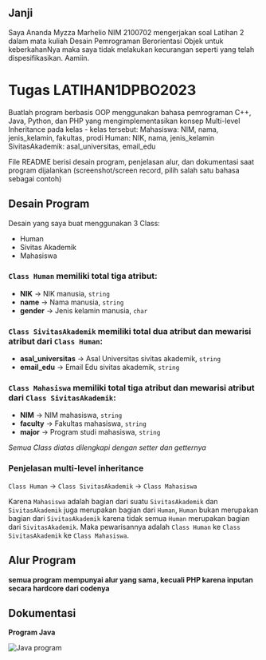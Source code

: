 ## Janji
Saya Ananda Myzza Marhelio NIM 2100702 mengerjakan soal Latihan 2
dalam mata kuliah Desain Pemrograman Berorientasi Objek untuk keberkahanNya
maka saya tidak melakukan kecurangan seperti yang telah dispesifikasikan.
Aamiin.

# Tugas LATIHAN1DPBO2023
Buatlah program berbasis OOP menggunakan bahasa pemrograman C++, Java, Python, dan PHP yang mengimplementasikan konsep Multi-level Inheritance  pada kelas - kelas tersebut:
Mahasiswa: NIM, nama, jenis_kelamin, fakultas, prodi
Human: NIK, nama, jenis_kelamin
SivitasAkademik: asal_universitas, email_edu

File README berisi desain program, penjelasan alur, dan dokumentasi saat program dijalankan (screenshot/screen record, pilih salah satu bahasa sebagai contoh)

## Desain Program
Desain yang saya buat menggunakan 3 Class:
* Human
* Sivitas Akademik
* Mahasiswa

### `Class Human` memiliki total tiga atribut:
* **NIK** -> NIK manusia, `string`
* **name** -> Nama manusia, `string`
* **gender** -> Jenis kelamin manusia, `char`

### `Class SivitasAkademik` memiliki total dua atribut dan mewarisi atribut dari `Class Human`:
* **asal_universitas** -> Asal Universitas sivitas akademik, `string`
* **email_edu** -> Email Edu sivitas akademik, `string`

### `Class Mahasiswa` memiliki total tiga atribut dan mewarisi atribut dari `Class SivitasAkademik`:
* **NIM** -> NIM mahasiswa, `string`
* **faculty** -> Fakultas mahasiswa, `string`
* **major** -> Program studi mahasiswa, `string`

_Semua Class diatas dilengkapi dengan setter dan getternya_

### Penjelasan multi-level inheritance

`Class Human` -> `Class SivitasAkademik` -> `Class Mahasiswa`

Karena `Mahasiswa` adalah bagian dari suatu `SivitasAkademik` dan `SivitasAkademik` juga merupakan bagian dari `Human`, `Human` bukan merupakan bagian dari `SivitasAkademik` karena tidak semua `Human` merupakan bagian dari `SivitasAkademik`. Maka pewarisannya adalah `Class Human` ke `Class SivitasAkademik` ke `Class Mahasiswa`.

## Alur Program
**semua program mempunyai alur yang sama, kecuali PHP karena inputan secara hardcore dari codenya**

## Dokumentasi
**Program Java**

![Java program](Java/anjay.png)
